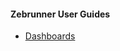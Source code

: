 #### Zebrunner User Guides

* [Dashboards](https://github.com/APGorobets/mkdocks1/blob/master/docks/dashboards.md)
